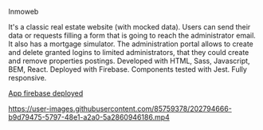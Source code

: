 Inmoweb

It's a classic real estate website (with mocked data). Users can send their data or requests filling a form that is going to reach the administrator email. It also has a mortgage simulator. The administration portal allows to create and delete granted logins to limited administrators, that they could create and remove properties postings. Developed with HTML, Sass, Javascript, BEM, React. Deployed with Firebase. Components tested with Jest.  Fully responsive.

<a href="https://inmoweb-app.web.app//">App firebase deployed</a>

https://user-images.githubusercontent.com/85759378/202794666-b9d79475-5797-48e1-a2a0-5a2860946186.mp4

